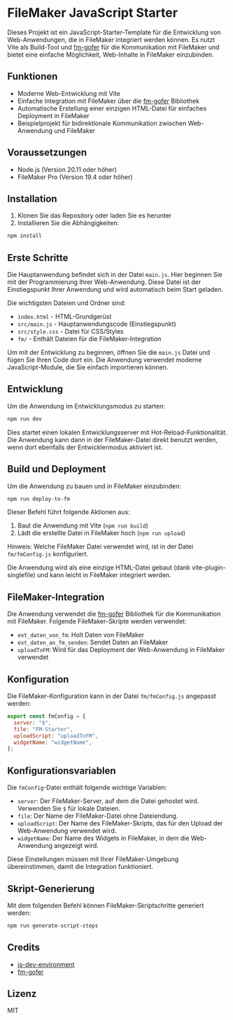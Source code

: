 # FileMaker JavaScript Starter

Dieses Projekt ist ein JavaScript-Starter-Template für die Entwicklung von Web-Anwendungen, die in FileMaker integriert werden können. Es nutzt Vite als Build-Tool und [fm-gofer](https://github.com/jwillinghalpern/fm-gofer) für die Kommunikation mit FileMaker und bietet eine einfache Möglichkeit, Web-Inhalte in FileMaker einzubinden.

## Funktionen

- Moderne Web-Entwicklung mit Vite
- Einfache Integration mit FileMaker über die [fm-gofer](https://github.com/jwillinghalpern/fm-gofer) Bibliothek
- Automatische Erstellung einer einzigen HTML-Datei für einfaches Deployment in FileMaker
- Beispielprojekt für bidirektionale Kommunikation zwischen Web-Anwendung und FileMaker

## Voraussetzungen

- Node.js (Version 20.11 oder höher)
- FileMaker Pro (Version 19.4 oder höher)

## Installation

1. Klonen Sie das Repository oder laden Sie es herunter
2. Installieren Sie die Abhängigkeiten:

```bash
npm install
```

## Erste Schritte

Die Hauptanwendung befindet sich in der Datei `main.js`. Hier beginnen Sie mit der Programmierung Ihrer Web-Anwendung. Diese Datei ist der Einstiegspunkt Ihrer Anwendung und wird automatisch beim Start geladen.

Die wichtigsten Dateien und Ordner sind:
- `index.html` - HTML-Grundgerüst
- `src/main.js` - Hauptanwendungscode (Einstiegspunkt)
- `src/style.css` - Datei für CSS/Styles
- `fm/` - Enthält Dateien für die FileMaker-Integration

Um mit der Entwicklung zu beginnen, öffnen Sie die `main.js` Datei und fügen Sie Ihren Code dort ein. Die Anwendung verwendet moderne JavaScript-Module, die Sie einfach importieren können.

## Entwicklung

Um die Anwendung im Entwicklungsmodus zu starten:

```bash
npm run dev
```

Dies startet einen lokalen Entwicklungsserver mit Hot-Reload-Funktionalität. Die Anwendung kann dann in der FileMaker-Datei direkt benutzt werden, wenn dort ebenfalls der Entwicklermodus aktiviert ist.

## Build und Deployment

Um die Anwendung zu bauen und in FileMaker einzubinden:

```bash
npm run deploy-to-fm
```

Dieser Befehl führt folgende Aktionen aus:
1. Baut die Anwendung mit Vite (`npm run build`)
2. Lädt die erstellte Datei in FileMaker hoch (`npm run upload`)

Hinweis: Welche FileMaker Datei verwendet wird, ist in der Datei `fm/fmConfig.js` konfiguriert.

Die Anwendung wird als eine einzige HTML-Datei gebaut (dank vite-plugin-singlefile) und kann leicht in FileMaker integriert werden.

## FileMaker-Integration

Die Anwendung verwendet die [fm-gofer](https://github.com/jwillinghalpern/fm-gofer) Bibliothek für die Kommunikation mit FileMaker. Folgende FileMaker-Skripte werden verwendet:

- `ext_daten_von_fm`: Holt Daten von FileMaker
- `ext_daten_an_fm_senden`: Sendet Daten an FileMaker
- `uploadToFM`: Wird für das Deployment der Web-Anwendung in FileMaker verwendet

## Konfiguration

Die FileMaker-Konfiguration kann in der Datei `fm/fmConfig.js` angepasst werden:

```javascript
export const fmConfig = {
  server: "$",
  file: "FM-Starter",
  uploadScript: "uploadToFM",
  widgetName: "widgetName",
};
```

## Konfigurationsvariablen

Die `fmConfig`-Datei enthält folgende wichtige Variablen:

- `server`: Der FileMaker-Server, auf dem die Datei gehostet wird. Verwenden Sie `$` für lokale Dateien.
- `file`: Der Name der FileMaker-Datei ohne Dateiendung.
- `uploadScript`: Der Name des FileMaker-Skripts, das für den Upload der Web-Anwendung verwendet wird.
- `widgetName`: Der Name des Widgets in FileMaker, in dem die Web-Anwendung angezeigt wird.

Diese Einstellungen müssen mit Ihrer FileMaker-Umgebung übereinstimmen, damit die Integration funktioniert.


## Skript-Generierung

Mit dem folgenden Befehl können FileMaker-Skriptschritte generiert werden:

```bash
npm run generate-script-steps
```

## Credits

- [js-dev-environment](https://github.com/integrating-magic/js-dev-environment)
- [fm-gofer](https://github.com/jwillinghalpern/fm-gofer)

## Lizenz

MIT
